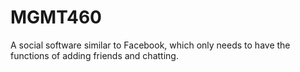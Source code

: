 # MGMT460
A social software similar to Facebook, which only needs to have the functions of adding friends and chatting.
